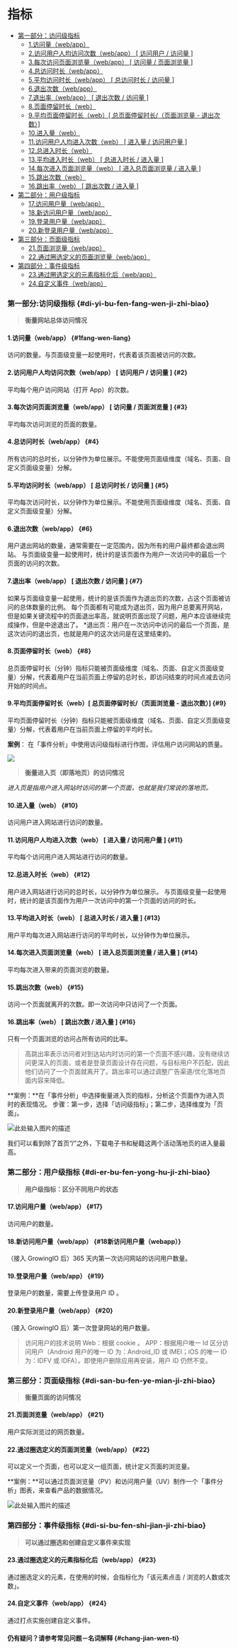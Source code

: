 # 指标

* [第一部分：访问级指标](predefined-metrics.md#di-yi-bu-fen-fang-wen-ji-zhi-biao)
  * [1.访问量（web/app）](predefined-metrics.md#1fang-wen-liang)
  * [2.访问用户人均访问次数（web/app） \[ 访问用户 / 访问量 \]](predefined-metrics.md#2)
  * [3.每次访问页面浏览量（web/app） \[ 访问量 / 页面浏览量 \]](predefined-metrics.md#3)
  * [4.总访问时长（web/app）](predefined-metrics.md#4)
  * [5.平均访问时长（web/app） \[ 总访问时长 / 访问量 \]](predefined-metrics.md#5)
  * [6.退出次数（web/app）](predefined-metrics.md#6)
  * [7.退出率（web/app） \[ 退出次数 / 访问量 \]](predefined-metrics.md#7)
  * [8.页面停留时长（web）](predefined-metrics.md#8)
  * [9.平均页面停留时长（web）\[ 总页面停留时长/（页面浏览量 - 退出次数）\]](predefined-metrics.md#9)
  * [10.进入量（web）](predefined-metrics.md#10)
  * [11.访问用户人均进入次数（web） \[ 进入量 / 访问用户量 \]](predefined-metrics.md#11)
  * [12.总进入时长（web）](predefined-metrics.md#12)
  * [13.平均进入时长（web） \[ 总进入时长 / 进入量 \]](predefined-metrics.md#13)
  * [14.每次进入页面浏览量（web） \[ 进入总页面浏览量 / 进入量 \]](predefined-metrics.md#14)
  * [15.跳出次数（web）](predefined-metrics.md#15)
  * [16.跳出率（web） \[ 跳出次数 / 进入量 \]](predefined-metrics.md#16)
* [第二部分：用户级指标](predefined-metrics.md#di-er-bu-fen-yong-hu-ji-zhi-biao)
  * [17.访问用户量（web/app）](predefined-metrics.md#17)
  * [18.新访问用户量（web/app）](predefined-metrics.md#18新访问用户量（webapp）)
  * [19.登录用户量（web/app）](predefined-metrics.md#19)
  * [20.新登录用户量（web/app）](predefined-metrics.md#20)
* [第三部分：页面级指标](predefined-metrics.md#di-san-bu-fen-ye-mian-ji-zhi-biao)
  * [21.页面浏览量（web/app）](predefined-metrics.md#21)
  * [22.通过圈选定义的页面浏览量（web/app）](predefined-metrics.md#22)
* [第四部分：事件级指标](predefined-metrics.md#di-si-bu-fen-shi-jian-ji-zhi-biao)
  * [23.通过圈选定义的元素指标化后（web/app）](predefined-metrics.md#23)
  * [24.自定义事件（web/app）](predefined-metrics.md#24)

### 第一部分:访问级指标 {#di-yi-bu-fen-fang-wen-ji-zhi-biao}

> **衡量网站总体访问情况**

#### 1.访问量（web/app） {#1fang-wen-liang}

访问的数量。与页面级变量一起使用时，代表着该页面被访问的次数。

#### 2.访问用户人均访问次数（web/app） \[ 访问用户 / 访问量 \] {#2}

平均每个用户访问网站（打开 App）的次数。

#### 3.每次访问页面浏览量（web/app） \[ 访问量 / 页面浏览量 \] {#3}

平均每次访问浏览的页面的数量。

#### 4.总访问时长（web/app） {#4}

所有访问的总时长，以分钟作为单位展示。不能使用页面级维度（域名、页面、自定义页面级变量）分解。

#### 5.平均访问时长（web/app） \[ 总访问时长 / 访问量 \] {#5}

平均每次访问时长，以分钟作为单位展示。不能使用页面级维度（域名、页面、自定义页面级变量）分解。

#### 6.退出次数（web/app） {#6}

用户退出网站的数量，通常需要在一定范围内，因为所有的用户最终都会退出网站。 与页面级变量一起使用时，统计的是该页面作为用户一次访问中的最后一个页面的访问的次数。

#### 7.退出率（web/app） \[ 退出次数 / 访问量 \] {#7}

如果与页面级变量一起使用，统计的是该页面作为退出页的次数，占这个页面被访问的总体数量的比例。 每个页面都有可能成为退出页，因为用户总要离开网站，但是如果关键流程中的页面退出率高，就说明页面出现了问题，用户本应该继续完成操作，但是中途退出了。 \*退出页：用户在一次访问中访问的最后一个页面，是这次访问的退出页，也就是用户的这次访问是在这里结束的。

#### 8.页面停留时长（web） {#8}

总页面停留时长（分钟）指标只能被页面级维度（域名、页面、自定义页面级变量）分解，代表着用户在当前页面上停留的总时长，即访问结束的时间点减去访问开始的时间点。

#### 9.平均页面停留时长（web）\[ 总页面停留时长/（页面浏览量 - 退出次数）\] {#9}

平均页面停留时长（分钟）指标只能被页面级维度（域名、页面、自定义页面级变量）分解，代表着用户在当前页面上停留的平均时长。

**案例**： 在「事件分析」中使用访问级指标进行作图，评估用户访问网站的质量。

![](http://growing.cn-bj.ufileos.com/mmm1.png)

> **衡量进入页（即落地页）的访问情况**

_进入页是指用户进入网站时访问的第一个页面，也就是我们常说的落地页。_

#### 10.进入量（web） {#10}

访问用户进入网站进行访问的数量。

#### 11.访问用户人均进入次数（web） \[ 进入量 / 访问用户量 \] {#11}

平均每个访问用户进入网站进行访问的数量。

#### 12.总进入时长（web） {#12}

用户进入网站进行访问的总时长，以分钟作为单位展示。 与页面级变量一起使用时，统计的是该页面作为用户一次访问中的第一个页面的访问的时长。

#### 13.平均进入时长（web） \[ 总进入时长 / 进入量 \] {#13}

用户平均每次进入网站进行访问的平均时长，以分钟作为单位展示。

#### 14.每次进入页面浏览量（web） \[ 进入总页面浏览量 / 进入量 \] {#14}

平均每次进入带来的页面浏览的数量。

#### 15.跳出次数（web） {#15}

访问一个页面就离开的次数。即一次访问中只访问了一个页面。

#### 16.跳出率（web） \[ 跳出次数 / 进入量 \] {#16}

只有一个页面浏览的访问占所有访问的比率。

> 高跳出率表示访问者对到达站内时访问的第一个页面不感兴趣，没有继续访问更深入的页面，或者是登录页面设计存在问题，与目标用户不匹配，因此他们访问了一个页面就离开了。跳出率可以通过调整广告渠道/优化落地页面内容来降低。

**案例：**在「事件分析」中选择衡量进入页的指标，分析这个页面作为进入页时的表现情况。 步骤：第一步，选择「访问级指标」；第二步，选择维度为「页面」。

![&#x6B64;&#x5904;&#x8F93;&#x5165;&#x56FE;&#x7247;&#x7684;&#x63CF;&#x8FF0;](http://growing.cn-bj.ufileos.com/mmm2.png)

我们可以看到除了首页“/”之外，下载电子书和秘籍这两个活动落地页的进入量最高。

### 第二部分：用户级指标 {#di-er-bu-fen-yong-hu-ji-zhi-biao}

> **用户级指标：区分不同用户的状态**

#### 17.访问用户量（web/app） {#17}

访问用户的数量。

#### 18.新访问用户量（web/app） {#18新访问用户量（webapp）}

（接入 GrowingIO 后）365 天内第一次访问网站的访问用户数量。

#### 19.登录用户量（web/app） {#19}

登录用户的数量，需要上传登录用户 ID 。

#### 20.新登录用户量（web/app） {#20}

（接入 GrowingIO 后）第一次登录网站的用户数量。

> 访问用户的技术说明 Web：根据 cookie 。 APP：根据用户唯一 Id 区分访问用户（Android 用户的唯一 ID 为：Android\_ID 或 IMEI；iOS 的唯一 ID 为：IDFV 或 IDFA）。即使用户删除应用再安装，用户 ID 仍然不变。

### 第三部分：页面级指标 {#di-san-bu-fen-ye-mian-ji-zhi-biao}

> **衡量页面的访问情况**

#### 21.页面浏览量（web/app） {#21}

用户实际浏览过的网页数量。

#### 22.通过圈选定义的页面浏览量（web/app） {#22}

可以定义一个页面，也可以定义一组页面，统计定义页面的浏览量。

**案例：**可以通过页面浏览量（PV）和访问用户量（UV）制作一个「事件分析」图表，来查看产品的数据情况。

![&#x6B64;&#x5904;&#x8F93;&#x5165;&#x56FE;&#x7247;&#x7684;&#x63CF;&#x8FF0;](http://growing.cn-bj.ufileos.com/mmm3.png)

### 第四部分：事件级指标 {#di-si-bu-fen-shi-jian-ji-zhi-biao}

> **可以通过圈选和创建自定义事件来实现**

#### 23.通过圈选定义的元素指标化后（web/app） {#23}

通过圈选定义的元素，在使用的时候，会指标化为「该元素点击 / 浏览的人数或次数」。

#### 24.自定义事件（web/app） {#24}

通过打点实施创建自定义事件。

#### **仍有疑问？请参考常见问题－名词解释** {#chang-jian-wen-ti}



